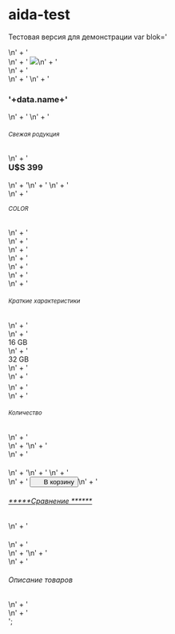 # aida-test
Тестовая версия для демонстрации
 var blok='<div class="row">\n' +
      '  <div class="col-xs-4 item-photo">\n' +
      '    <img style="max-width:100%;" id="img" src="'+data.img+'" />\n' +
      '  </div>\n' +
      '  <div class="col-xs-5" style="border:0px solid gray">\n' +
      '    <!-- Datos del vendedor y titulo del producto -->\n' +
      '    <h3 name="name">'+data.name+'</h3>\n' +
      '    <!-- Precios -->\n' +
      '    <h6 class="title-price"><small data-categoru="categoru-tipe">Свежая родукция</small></h6>\n' +
      '    <h3 style="margin-top:0px;" data-price="price">U$S 399</h3>\n' +
      '\n' +
      '    <!-- Detalles especificos del producto -->\n' +
      '    <div class="section">\n' +
      '      <h6 class="title-attr" style="margin-top:15px;" ><small>COLOR</small></h6>\n' +
      '      <div>\n' +
      '        <div class="attr" style="width:25px;background:#5a5a5a;"></div>\n' +
      '        <div class="attr" style="width:25px;background:white;"></div>\n' +
      '      </div>\n' +
      '    </div>\n' +
      '    <div class="section" style="padding-bottom:5px;">\n' +
      '      <h6 class="title-attr"><small>Краткие характеристики</small></h6>\n' +
      '      <div id="characteristics">\n' +
      '        <div class="attr2">16 GB</div>\n' +
      '        <div class="attr2">32 GB</div>\n' +
      '      </div>\n' +
      '    </div>\n' +
      '    <div class="section" style="padding-bottom:20px;">\n' +
      '      <h6 class="title-attr"><small>Количество</small></h6>\n' +
      '      <div>\n' +
      '\n' +
      '      </div>\n' +
      '    </div>\n' +
      '\n' +
      '    <!-- Botones de compra -->\n' +
      '    <div class="section" style="padding-bottom:20px;">\n' +
      '      <button class="btn btn-success"><span style="margin-right:20px" class="glyphicon glyphicon-shopping-cart" aria-hidden="true"></span>В корзину</button>\n' +
      '      <h6><a href="#"><span class="glyphicon glyphicon-heart-empty" style="cursor:pointer;"></span>*****Сравнение ******</a></h6>\n' +
      '    </div>\n' +
      '  </div>\n' +
      '\n' +
      '  <div class="col-xs-9">\n' +
      '    <h6>Описание товаров</h6>\n' +
      '  </div>\n' +
      '</div>';